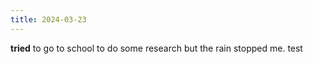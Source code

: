 ```yaml
---
title: 2024-03-23
---
```


**tried** to go to school to do some research but the rain stopped me.
test
